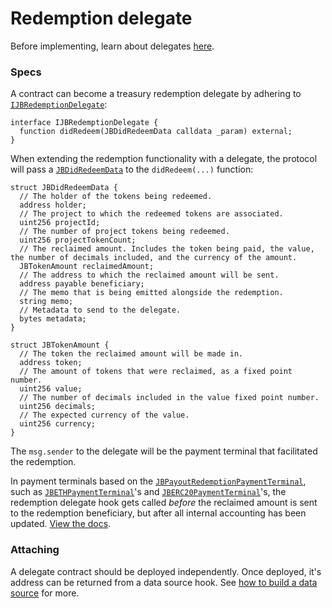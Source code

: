 # Redemption delegate

Before implementing, learn about delegates [here](../../learn/glossary/delegate.md).
### Specs

A contract can become a treasury redemption delegate by adhering to [`IJBRedemptionDelegate`](../../api/interfaces/ijbredemptiondelegate.md):

```solidity
interface IJBRedemptionDelegate {
  function didRedeem(JBDidRedeemData calldata _param) external;
}
```

When extending the redemption functionality with a delegate, the protocol will pass a [`JBDidRedeemData`](../../api/data-structures/jbdidredeemdata.md) to the `didRedeem(...)` function:

```solidity
struct JBDidRedeemData {
  // The holder of the tokens being redeemed.
  address holder;
  // The project to which the redeemed tokens are associated.
  uint256 projectId;
  // The number of project tokens being redeemed.
  uint256 projectTokenCount;
  // The reclaimed amount. Includes the token being paid, the value, the number of decimals included, and the currency of the amount.
  JBTokenAmount reclaimedAmount;
  // The address to which the reclaimed amount will be sent.
  address payable beneficiary;
  // The memo that is being emitted alongside the redemption.
  string memo;
  // Metadata to send to the delegate.
  bytes metadata;
}
```

```solidity
struct JBTokenAmount {
  // The token the reclaimed amount will be made in.
  address token;
  // The amount of tokens that were reclaimed, as a fixed point number.
  uint256 value;
  // The number of decimals included in the value fixed point number.
  uint256 decimals;
  // The expected currency of the value.
  uint256 currency;
}
```

The `msg.sender` to the delegate will be the payment terminal that facilitated the redemption. 

In payment terminals based on the [`JBPayoutRedemptionPaymentTerminal`](../../api/contracts/or-abstract/jbpayoutredemptionpaymentterminal), such as [`JBETHPaymentTerminal`](../../api/contracts/or-payment-terminals/jbethpaymentterminal/)'s and [`JBERC20PaymentTerminal`](../../api/contracts/or-payment-terminals/jberc20paymentterminal/)'s, the redemption delegate hook gets called _before_ the reclaimed amount is sent to the redemption beneficiary, but after all internal accounting has been updated.  [View the docs](../../api/contracts/or-abstract/jbpayoutredemptionpaymentterminal/write/redeemtokensof.md). 

### Attaching

A delegate contract should be deployed independently. Once deployed, it's address can be returned from a data source hook. See [how to build a data source](./data-source.md) for more.